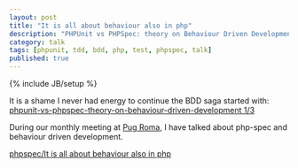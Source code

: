 ```yaml
---
layout: post
title: "It is all about behaviour also in php"
description: "PHPUnit vs PHPSpec: theory on Behaviour Driven Development 2/3"
category: talk
tags: [phpunit, tdd, bdd, php, test, phpspec, talk]
published: true
---
```

{% include JB/setup %}

It is a shame I never had energy to continue the BDD saga started with:
[phpunit-vs-phpspec-theory-on-behaviour-driven-development 1/3](http://welcometothebundle.com/phpunit-vs-phpspec-theory-on-behaviour-driven-development)

During our monthly meeting at [Pug Roma](http://roma.grusp.org/2013/03/incontro-di-febbraio-2013/),
I have talked about php-spec and behaviour driven development.

[phpspec/It is all about behaviour also in php](http://www.slideshare.net/liuggio/its-all-about-behaviour-also-in-php)

